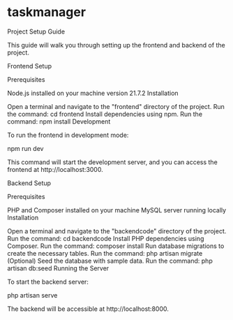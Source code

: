 ﻿# taskmanager
Project Setup Guide

This guide will walk you through setting up the frontend and backend of the project.

Frontend Setup

Prerequisites

Node.js installed on your machine
version 21.7.2
Installation

Open a terminal and navigate to the "frontend" directory of the project.
Run the command: cd frontend
Install dependencies using npm.
Run the command: npm install
Development

To run the frontend in development mode:

npm run dev

This command will start the development server, and you can access the frontend at http://localhost:3000.

Backend Setup

Prerequisites

PHP and Composer installed on your machine
MySQL server running locally
Installation

Open a terminal and navigate to the "backendcode" directory of the project.
Run the command: cd backendcode
Install PHP dependencies using Composer.
Run the command: composer install
Run database migrations to create the necessary tables.
Run the command: php artisan migrate
(Optional) Seed the database with sample data.
Run the command: php artisan db:seed
Running the Server

To start the backend server:

php artisan serve

The backend will be accessible at http://localhost:8000.
